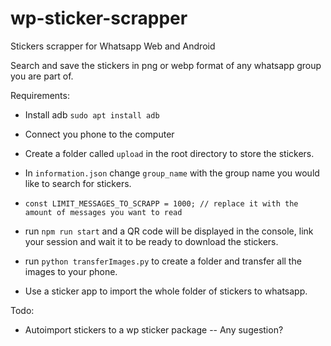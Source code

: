 # wp-sticker-scrapper
Stickers scrapper for Whatsapp Web and Android

Search and save the stickers in png or webp format of any whatsapp group you are part of.

Requirements:
- Install adb `sudo apt install adb`
- Connect you phone to the computer

- Create a folder called `upload` in the root directory to store the stickers.
- In `information.json` change `group_name` with the group name you would like to search for stickers.

- `const LIMIT_MESSAGES_TO_SCRAPP = 1000; // replace it with the amount of messages you want to read`

- run `npm run start` and a QR code will be displayed in the console, link your session and wait it to be ready to download the stickers.
- run `python transferImages.py` to create a folder and transfer all the images to your phone.

- Use a sticker app to import the whole folder of stickers to whatsapp.

Todo:
- Autoimport stickers to a wp sticker package -- Any sugestion?
